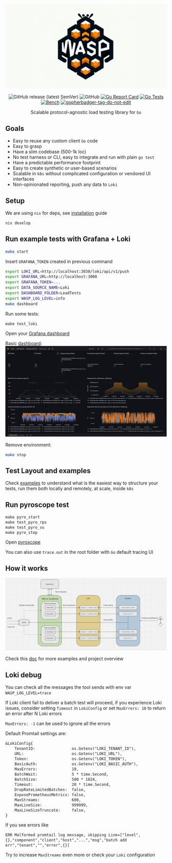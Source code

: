 <p align="center">
    <img alt="wasp" src="./docs/wasp-2.png"> 
</p>
<div align="center">

![GitHub release (latest SemVer)](https://img.shields.io/github/v/release/smartcontractkit/wasp)
![GitHub](https://img.shields.io/github/license/smartcontractkit/wasp)
[![Go Report Card](https://goreportcard.com/badge/github.com/smartcontractkit/wasp)](https://goreportcard.com/report/github.com/smartcontractkit/wasp)
[![Go Tests](https://github.com/smartcontractkit/wasp/actions/workflows/test.yml/badge.svg)](https://github.com/smartcontractkit/wasp/actions/workflows/test.yml)
[![Bench](https://github.com/smartcontractkit/wasp/actions/workflows/bench.yml/badge.svg?branch=master)](https://github.com/smartcontractkit/wasp/actions/workflows/bench.yml)
<a href='https://github.com/jpoles1/gopherbadger' target='_blank'>![gopherbadger-tag-do-not-edit](https://img.shields.io/badge/Go%20Coverage-80%25-brightgreen.svg?longCache=true&style=flat)</a>

Scalable protocol-agnostic load testing library for `Go`

</div>

## Goals
- Easy to reuse any custom client `Go` code
- Easy to grasp
- Have a slim codebase (500-1k loc)
- No test harness or CLI, easy to integrate and run with plain `go test`
- Have a predictable performance footprint
- Easy to create synthetic or user-based scenarios
- Scalable in `k8s` without complicated configuration or vendored UI interfaces
- Non-opinionated reporting, push any data to `Loki`

## Setup
We are using `nix` for deps, see [installation](https://nixos.org/manual/nix/stable/installation/installation.html) guide
```bash
nix develop
```


## Run example tests with Grafana + Loki
```bash
make start
```
Insert `GRAFANA_TOKEN` created in previous command
```bash
export LOKI_URL=http://localhost:3030/loki/api/v1/push
export GRAFANA_URL=http://localhost:3000
export GRAFANA_TOKEN=...
export DATA_SOURCE_NAME=Loki
export DASHBOARD_FOLDER=LoadTests
export WASP_LOG_LEVEL=info
make dashboard
```
Run some tests:
```
make test_loki
```
Open your [Grafana dashboard](http://localhost:3000/d/wasp/wasp-load-generator?orgId=1&refresh=5s)

Basic [dashboard](dashboard/dashboard.go):
![dashboard_img](./docs/dashboard_basic.png)

Remove environment:
```bash
make stop
```

## Test Layout and examples
Check [examples](examples/README.md) to understand what is the easiest way to structure your tests, run them both locally and remotely, at scale, inside `k8s`

## Run pyroscope test
```
make pyro_start
make test_pyro_rps
make test_pyro_vu
make pyro_stop
```
Open [pyroscope](http://localhost:4040/)

You can also use `trace.out` in the root folder with `Go` default tracing UI

## How it works
![img.png](docs/how-it-works.png)

Check this [doc](./HOW_IT_WORKS.md) for more examples and project overview

## Loki debug
You can check all the messages the tool sends with env var `WASP_LOG_LEVEL=trace`

If Loki client fail to deliver a batch test will proceed, if you experience Loki issues, consider setting `Timeout` in `LokiConfig` or set `MaxErrors: 10` to return an error after N Loki errors

`MaxErrors: -1` can be used to ignore all the errors

Default Promtail settings are:
```
&LokiConfig{
    TenantID:                os.Getenv("LOKI_TENANT_ID"),
    URL:                     os.Getenv("LOKI_URL"),
    Token:                   os.Getenv("LOKI_TOKEN"),
    BasicAuth:               os.Getenv("LOKI_BASIC_AUTH"),
    MaxErrors:               10,
    BatchWait:               5 * time.Second,
    BatchSize:               500 * 1024,
    Timeout:                 20 * time.Second,
    DropRateLimitedBatches:  false,
    ExposePrometheusMetrics: false,
    MaxStreams:              600,
    MaxLineSize:             999999,
    MaxLineSizeTruncate:     false,
}
```
If you see errors like
```
ERR Malformed promtail log message, skipping Line=["level",{},"component","client","host","...","msg","batch add err","tenant","","error",{}]
```
Try to increase `MaxStreams` even more or check your `Loki` configuration

